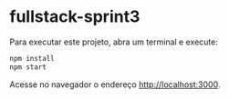 # fullstack-sprint3

Para executar este projeto, abra um terminal e execute:

```bash
npm install
npm start
```

Acesse no navegador o endereço <http://localhost:3000>.
